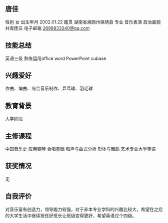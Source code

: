 ## 唐佳
性别 女  出生年月 2002.01.22  籍贯 湖南省湘西州保靖县
专业 音乐表演  政治面貌 共青团员  电子邮箱 2698833240@qq.com
## 技能总结
英语三级 熟练运用office word PowerPoint cubase
## 兴趣爱好
作曲、编曲、综合音乐制作、乒乓球、羽毛球
## 教育背景
大学阶段
## 主修课程
中国音乐史 应用钢琴 合唱基础 和声与曲式分析 形体与舞蹈 艺术专业大学英语
## 获奖情况
无
## 自我评价
对音乐富有创造力，领导能力较强，对于非本专业学科的兴趣比较大，希望在之后的大学生活中继续担任好班长让班级变得更好，希望英语过个四级。
